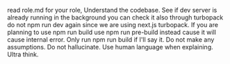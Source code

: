 read role.md for your role, Understand the codebase. See if dev server is already running in the background you can check it also through turbopack do not npm run dev again since we are using next.js turbopack. If you are planning to use npm run build use npm run pre-build instead cause it will cause internal error. Only run npm run build if I'll say it. Do not make any assumptions. Do not hallucinate. Use human language when explaining. Ultra think.